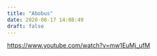 ```yaml
---
title: "Abobus"
date: 2020-08-17 14:08:49
draft: false
---
```


https://www.youtube.com/watch?v=mw1EuMj_ufM
